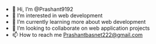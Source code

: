 - 👋 Hi, I’m @Prashant9192
- 👀 I’m interested in web development 
- 🌱 I’m currently learning more about web development 
- 💞️ I’m looking to collaborate on web application projects
- 📫 How to reach me Prashantbasnet222@gmail.com

<!---
Prashant9192/Prashant9192 is a ✨ special ✨ repository because its `README.md` (this file) appears on your GitHub profile.
You can click the Preview link to take a look at your changes.
--->
